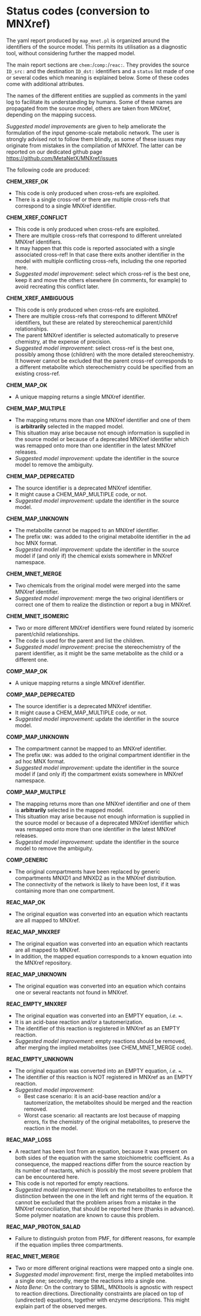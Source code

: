 # Status codes (conversion to MNXref)

The yaml report produced by `map_mnet.pl` is organized around the identifiers of the source model. This permits its utilisation as a diagnostic tool, without considering further the mapped model.

The main report sections are `chem:`/`comp:`/`reac:`. They provides the source `ID_src:` and the destination `ID_dst:` identifiers and a `status` list made of one or several codes which meaning is explained below. Some of these codes come with additional attributes.

The names of the different entities are supplied as comments in the yaml log to facilitate its understanding by humans. Some of these names are propagated from the source model, others are taken from MNXref, depending on the mapping success.

_Suggested model improvements_ are given to help ameliorate the formulation of the input genome-scale metabolic network. The user is strongly advised not to follow them blindly, as some of these issues may originate from mistakes in the compilation of MNXref. The latter can be reported on our dedicated github page https://github.com/MetaNetX/MNXref/issues

The following code are produced:

**CHEM_XREF_OK**

* This code is only produced when cross-refs are exploited.
* There is a single cross-ref or there are multiple cross-refs that correspond to a single MNXref identifier.

**CHEM_XREF_CONFLICT**

* This code is only produced when cross-refs are exploited.
* There are multiple cross-refs that correspond to different unrelated MNXref identifiers.
* It may happen that this code is reported associated with a single associated cross-ref! In that case there exits another identifier in the model with multiple conflicting cross-refs, including the one reported here. 
* _Suggested model improvement_: select which cross-ref is the best one, keep it and move the others elsewhere (in comments, for example) to avoid recreating this conflict later.

**CHEM_XREF_AMBIGUOUS**

* This code is only produced when cross-refs are exploited.
* There are multiple cross-refs that correspond to different MNXref identifiers, but these are related by stereochemical parent/child relationships.
* The parent MNXref identifier is selected automatically to preserve chemistry, at the expense of precision.
* _Suggested model improvement_: select cross-ref is the best one, possibly among those (children) with the more detailed stereochemistry. It however cannot be excluded that the parent cross-ref corresponds to a different metabolite which stereochemistry could be specified from an existing cross-ref.

**CHEM_MAP_OK**

* A unique mapping returns a single MNXref identifier.

**CHEM_MAP_MULTIPLE**

* The mapping returns more than one MNXref identifier and one of them is **arbitrarily** selected in the mapped model.
* This situation may arise because not enough information is supplied in the source model or because of a deprecated MNXref identifier which was remapped onto more than one identifier in the latest MNXref releases.
* _Suggested model improvement_: update the identifier in the source model to remove the ambiguity.

**CHEM_MAP_DEPRECATED**

* The source identifier is a deprecated MNXref identifier.
* It might cause a CHEM_MAP_MULTIPLE code, or not.
* _Suggested model improvement_: update the identifier in the source model.

**CHEM_MAP_UNKNOWN**

* The metabolite cannot be mapped to an MNXref identifier.
* The prefix `UNK:` was added to the original metabolite identifier in the ad hoc MNX format.
* _Suggested model improvement_: update the identifier in the source model if (and only if) the chemical exists somewhere in MNXref namespace.

**CHEM_MNET_MERGE**

* Two chemicals from the original model were merged into the same MNXref identifier.
* _Suggested model improvement_: merge the two original identifiers or correct one of them to realize the distinction or report a bug in MNXref.

**CHEM_MNET_ISOMERIC**

* Two or more different MNXref identifiers were found related by isomeric parent/child relationships.
* The code is used for the parent and list the children.
* _Suggested model improvement_: precise the stereochemistry of the parent identifier, as it might be the same metabolite as the child or a different one.

**COMP_MAP_OK**

* A unique mapping returns a single MNXref identifier.

**COMP_MAP_DEPRECATED**

* The source identifier is a deprecated MNXref identifier.
* It might cause a CHEM_MAP_MULTIPLE code, or not.
* _Suggested model improvement_: update the identifier in the source model.

**COMP_MAP_UNKNOWN**

* The compartment cannot be mapped to an MNXref identifier.
* The prefix `UNK:` was added to the original compartment identifier in the ad hoc MNX format.
* _Suggested model improvement_: update the identifier in the source model if (and only if) the compartment exists somewhere in MNXref namespace.

**COMP_MAP_MULTIPLE**

* The mapping returns more than one MNXref identifier and one of them is **arbitrarily** selected in the mapped model.
* This situation may arise because not enough information is supplied in the source model or because of a deprecated MNXref identifier which was remapped onto more than one identifier in the latest MNXref releases.
* _Suggested model improvement_: update the identifier in the source model to remove the ambiguity.

**COMP_GENERIC**

* The original compartments have been replaced by generic compartments MNXD1 and MNXD2 as in the MNXref distribution.
* The connectivity of the network is likely to have been lost, if it was containing more than one compartment.

**REAC_MAP_OK**

* The original equation was converted into an equation which reactants are all mapped to MNXref.

**REAC_MAP_MNXREF**

* The original equation was converted into an equation which reactants are all mapped to MNXref.
* In addition, the mapped equation corresponds to a known equation into the MNXref repository.

**REAC_MAP_UNKNOWN**

* The original equation was converted into an equation which contains one or several reactants not found in MNXref.

**REAC_EMPTY_MNXREF**

* The original equation was converted into an EMPTY equation, _i.e._ ` = `.
* It is an acid-base reaction and/or a tautomerization.
* The identifier of this reaction is registered in MNXref as an EMPTY reaction.
* _Suggested model improvement_: empty reactions should be removed, after merging the implied metabolites (see CHEM_MNET_MERGE code).

**REAC_EMPTY_UNKNOWN**

* The original equation was converted into an EMPTY equation, _i.e._ ` = `.
* The identifier of this reaction is NOT registered in MNXref as an EMPTY reaction.
* _Suggested model improvement_:
	* Best case scenario: it is an acid-base reaction and/or a tautomerization, the metabolites should be merged and the reaction removed.
	* Worst case scenario: all reactants are lost because of mapping errors, fix the chemistry of the original metabolites, to preserve the reaction in the model.

**REAC_MAP_LOSS**

* A reactant has been lost from an equation, because it was present on both sides of the equation with the same stoichiometric coefficient. As a consequence, the mapped reactions differ from the source reaction by its number of reactants, which is possibly the most severe problem that can be encountered here.
* This code is not reported for empty reactions.
* _Suggested model improvement_: Work on the metabolites to enforce the distinction between the one in the left and right terms of the equation. It cannot be excluded that the problem arises from a mistake in the MNXref reconciliation, that should be reported here (thanks in advance). Some polymer noatation are known to cause this problem. 

**REAC_MAP_PROTON_SALAD**

* Failure to distinguish proton from PMF, for different reasons, for example if the equation implies three compartments.

**REAC_MNET_MERGE**

* Two or more different original reactions were mapped onto a single one.
* _Suggested model improvement_: first, merge the implied metabolites into a single one; secondly, merge the reactions into a single one.
* _Nota Bene_: On the contrary to SBML, MNXtools is agnostic with respect to reaction directions. Directionality constraints are placed on top of (undirected) equations, together with enzyme descriptions. This might explain part of the observed merges.

